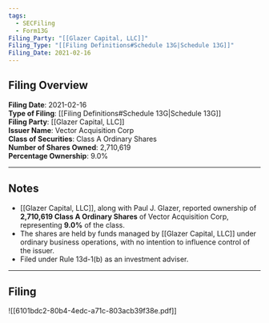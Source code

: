 ```yaml
---
tags:
  - SECFiling
  - Form13G
Filing_Party: "[[Glazer Capital, LLC]]"
Filing_Type: "[[Filing Definitions#Schedule 13G|Schedule 13G]]"
Filing_Date: 2021-02-16  
---
```

## Filing Overview

**Filing Date**: 2021-02-16  
**Type of Filing**: [[Filing Definitions#Schedule 13G|Schedule 13G]]  
**Filing Party**: [[Glazer Capital, LLC]]  
**Issuer Name**: Vector Acquisition Corp  
**Class of Securities**: Class A Ordinary Shares  
**Number of Shares Owned**: 2,710,619  
**Percentage Ownership**: 9.0%  

---
## Notes

- [[Glazer Capital, LLC]], along with Paul J. Glazer, reported ownership of **2,710,619 Class A Ordinary Shares** of Vector Acquisition Corp, representing **9.0%** of the class.
- The shares are held by funds managed by [[Glazer Capital, LLC]] under ordinary business operations, with no intention to influence control of the issuer.
- Filed under Rule 13d-1(b) as an investment adviser.

---
## Filing

![[6101bdc2-80b4-4edc-a71c-803acb39f38e.pdf]]

